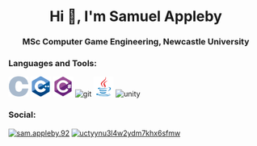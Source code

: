 <h1 align="center">Hi 👋, I'm Samuel Appleby</h1>
<h3 align="center">MSc Computer Game Engineering, Newcastle University</h3>

<h3 align="left">Languages and Tools:</h3>
<p align="left"> <img src="https://raw.githubusercontent.com/devicons/devicon/master/icons/c/c-original.svg" alt="c" width="40" height="40"/> <img src="https://raw.githubusercontent.com/devicons/devicon/master/icons/cplusplus/cplusplus-original.svg" alt="cplusplus" width="40" height="40"/> <img src="https://raw.githubusercontent.com/devicons/devicon/master/icons/csharp/csharp-original.svg" alt="csharp" width="40" height="40"/> <img src="https://www.vectorlogo.zone/logos/git-scm/git-scm-icon.svg" alt="git" width="40" height="40"/> <img src="https://raw.githubusercontent.com/devicons/devicon/master/icons/java/java-original.svg" alt="java" width="40" height="40"/> <img src="https://www.vectorlogo.zone/logos/unity3d/unity3d-icon.svg" alt="unity" width="40" height="40"/> </p>
<h3 align="left">Social:</h3>
<p align="left">
<a href="https://fb.com/sam.appleby.92" target="blank"><img align="center" src="https://cdn.jsdelivr.net/npm/simple-icons@3.0.1/icons/facebook.svg" alt="sam.appleby.92" height="30" width="40" /></a>
<a href="https://www.youtube.com/channel/UCTYYNu3L4w2ydM7KhX6sFMw" target="blank"><img align="center" src="https://cdn.jsdelivr.net/npm/simple-icons@3.0.1/icons/youtube.svg" alt="uctyynu3l4w2ydm7khx6sfmw" height="30" width="40" /></a>
</p>
